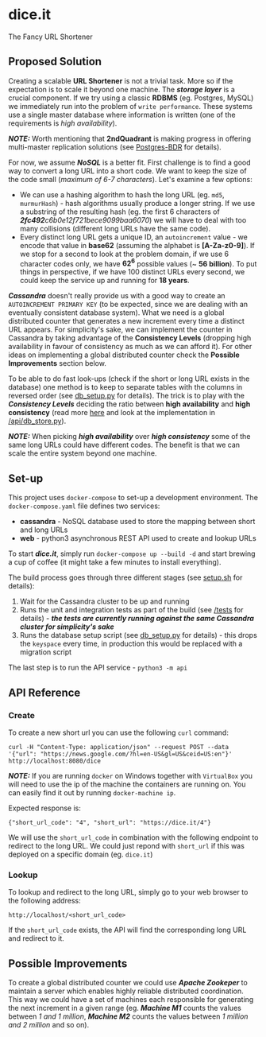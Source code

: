 # dice.it
The Fancy URL Shortener

## Proposed Solution

Creating a scalable **URL Shortener** is not a trivial task. More so if the expectation is to scale it beyond one machine. The ***storage layer*** is a crucial component. If we try using a classic **RDBMS** (eg. Postgres, MySQL) we immediately run into the problem of `write performance`. These systems use a single master database where information is written (one of the requirements is *high availability*).

***NOTE:*** Worth mentioning that **2ndQuadrant** is making progress in offering multi-master replication solutions (see [Postgres-BDR](https://www.2ndquadrant.com/en/resources/postgres-bdr-2ndquadrant/) for details).

For now, we assume ***NoSQL*** is a better fit. First challenge is to find a good way to convert a long URL into a short code. We want to keep the size of the code small (*maximum of 6-7 characters*). Let's examine a few options:
- We can use a hashing algorithm to hash the long URL (eg. `md5`, `murmurHash`) - hash algorithms usually produce a longer string. If we use a substring of the resulting hash (eg. the first 6 characters of ***2fc492****c6b0e12f721bece9099baa6070*) we will have to deal with too many collisions (different long URLs have the same code).
- Every distinct long URL gets a unique ID, an `autoincrement` value - we encode that value in **base62** (assuming the alphabet is **[A-Za-z0-9]**). If we stop for a second to look at the problem domain, if we use 6 character codes only, we have **62<sup>6</sup>** possible values (~ **56 billion**). To put things in perspective, if we have 100 distinct URLs every second, we could keep the service up and running for **18 years**.

***Cassandra*** doesn't really provide us with a good way to create an `AUTOINCREMENT PRIMARY KEY` (to be expected, since we are dealing with an eventually consistent database system). What we need is a global distributed counter that generates a new increment every time a distinct URL appears. For simplicity's sake, we can implement the counter in Cassandra by taking advantage of the **Consistency Levels** (dropping high availability in favour of consistency as much as we can afford it). For other ideas on implementing a global distributed counter check the **Possible Improvements** section below.

To be able to do fast look-ups (check if the short or long URL exists in the database) one method is to keep to separate tables with the columns in reversed order (see [db_setup.py](db_setup.py) for details). The trick is to play with the ***Consistency Levels*** deciding the ratio between **high availability** and **high consistency** (read more [here](https://docs.datastax.com/en/cql/3.3/cql/cql_reference/cqlshConsistency.html) and look at the implementation in [/api/db_store.py](/api/db_store.py)).

***NOTE:*** When picking ***high availability*** over ***high consistency*** some of the same long URLs could have different codes. The benefit is that we can scale the entire system beyond one machine.

## Set-up

This project uses `docker-compose` to set-up a development environment. The `docker-compose.yaml` file defines two services:
- **cassandra** - NoSQL database used to store the mapping between short and long URLs 
- **web** - python3 asynchronous REST API used to create and lookup URLs

To start ***dice.it***, simply run `docker-compose up --build -d` and start brewing a cup of coffee (it might take a few minutes to install everything).

The build process goes through three different stages (see [setup.sh](setup.sh) for details):

1. Wait for the Cassandra cluster to be up and running
2. Runs the unit and integration tests as part of the build (see [/tests](/tests) for details) - ***the tests are currently running against the same Cassandra cluster for simplicity's sake***
3. Runs the database setup script (see [db_setup.py](db_setup.py) for details) - this drops the `keyspace` every time, in production this would be replaced with a migration script

The last step is to run the API service - `python3 -m api`

## API Reference

### Create

To create a new short url you can use the following `curl` command:
```
curl -H "Content-Type: application/json" --request POST --data '{"url": "https://news.google.com/?hl=en-US&gl=US&ceid=US:en"}' http://localhost:8080/dice
```
***NOTE:*** If you are running `docker` on Windows together with `VirtualBox` you will need to use the ip of the machine the containers are running on. You can easily find it out by running `docker-machine ip`.

Expected response is:
```
{"short_url_code": "4", "short_url": "https://dice.it/4"}
```
We will use the `short_url_code` in combination with the following endpoint to redirect to the long URL. We could just repond with `short_url` if this was deployed on a specific domain (eg. `dice.it`)

### Lookup

To lookup and redirect to the long URL, simply go to your web browser to the following address:
```
http://localhost/<short_url_code>
```

If the `short_url_code` exists, the API will find the corresponding long URL and redirect to it.

## Possible Improvements

To create a global distributed counter we could use ***Apache Zookeper*** to maintain a server which enables highly reliable distributed coordination. This way we could have a set of machines each responsible for generating the next increment in a given range (eg. ***Machine M1*** counts the values between *1 and 1 million*, ***Machine M2*** counts the values between *1 million and 2 million* and so on).
